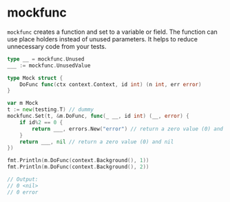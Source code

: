 # mockfunc

`mockfunc` creates a function and set to a variable or field.
The function can use place holders instead of unused parameters.
It helps to reduce unnecessary code from your tests.

```go
type __ = mockfunc.Unused
___ := mockfunc.UnusedValue

type Mock struct {
	DoFunc func(ctx context.Context, id int) (n int, err error)
}

var m Mock
t := new(testing.T) // dummy
mockfunc.Set(t, &m.DoFunc, func(_ __, id int) (__, error) {
	if id%2 == 0 {
		return ___, errors.New("error") // return a zero value (0) and an error
	}
	return ___, nil // return a zero value (0) and nil
})

fmt.Println(m.DoFunc(context.Background(), 1))
fmt.Println(m.DoFunc(context.Background(), 2))

// Output:
// 0 <nil>
// 0 error
```
